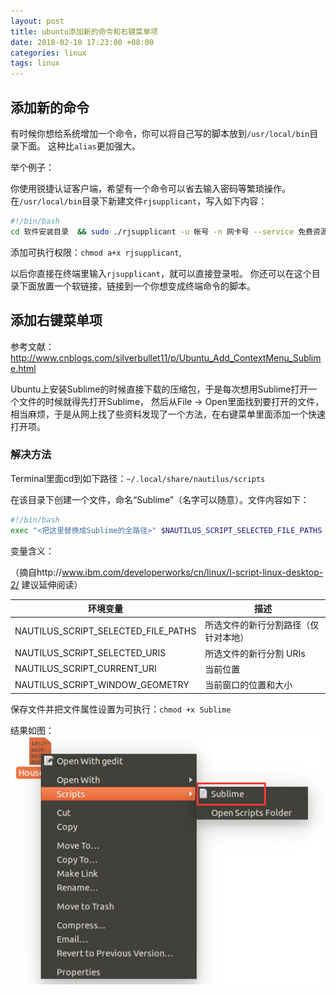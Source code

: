 ```yaml
---
layout: post
title: ubuntu添加新的命令和右键菜单项
date: 2018-02-10 17:23:00 +08:00
categories: linux
tags: linux
---
```


## 添加新的命令

有时候你想给系统增加一个命令，你可以将自己写的脚本放到`/usr/local/bin`目录下面。
这种比`alias`更加强大。

举个例子：

你使用锐捷认证客户端，希望有一个命令可以省去输入密码等繁琐操作。
在`/usr/local/bin`目录下新建文件`rjsupplicant`，写入如下内容：

```bash
#!/bin/bash
cd 软件安装目录  && sudo ./rjsupplicant -u 帐号 -n 网卡号 --service 免费资源
```

添加可执行权限：`chmod a+x rjsupplicant`,

以后你直接在终端里输入`rjsupplicant`，就可以直接登录啦。
你还可以在这个目录下面放置一个软链接，链接到一个你想变成终端命令的脚本。

## 添加右键菜单项

参考文献：http://www.cnblogs.com/silverbullet11/p/Ubuntu_Add_ContextMenu_Sublime.html

Ubuntu上安装Sublime的时候直接下载的压缩包，于是每次想用Sublime打开一个文件的时候就得先打开Sublime，
然后从File -> Open里面找到要打开的文件，相当麻烦，于是从网上找了些资料发现了一个方法，在右键菜单里面添加一个快速打开项。

### 解决方法

Terminal里面cd到如下路径：`~/.local/share/nautilus/scripts`

在该目录下创建一个文件，命名“Sublime”（名字可以随意）。文件内容如下：

```bash
#!/bin/bash
exec "<把这里替换成Sublime的全路径>" $NAUTILUS_SCRIPT_SELECTED_FILE_PATHS
```

变量含义：

（摘自http://www.ibm.com/developerworks/cn/linux/l-script-linux-desktop-2/ 建议延伸阅读）

| 环境变量                             | 描述                           |
| ----------------------------------- | ----------------------------- |
| NAUTILUS_SCRIPT_SELECTED_FILE_PATHS | 所选文件的新行分割路径（仅针对本地）|
| NAUTILUS_SCRIPT_SELECTED_URIS       | 所选文件的新行分割 URIs          |
| NAUTILUS_SCRIPT_CURRENT_URI         | 当前位置                        |
| NAUTILUS_SCRIPT_WINDOW_GEOMETRY     | 当前窗口的位置和大小              |

保存文件并把文件属性设置为可执行：`chmod +x Sublime`

结果如图：
![result picture](/assets/2018-02-10/3-1.jpg)